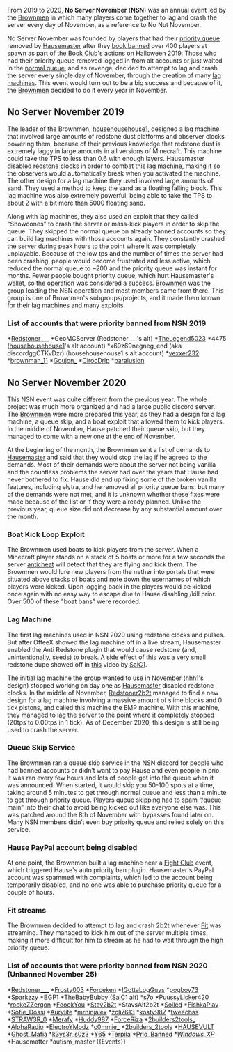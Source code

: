 From 2019 to 2020, **No Server November** (**NSN**) was an annual event led by the [Brownmen](https://2b2t.miraheze.org/wiki/Brownmen) in which many players come together to lag and crash the server every day of November, as a reference to No Nut November.

No Server November was founded by players that had their [priority queue](https://2b2t.miraheze.org/wiki/Priority_Queue) removed by [Hausemaster](https://2b2t.miraheze.org/wiki/Hausemaster) after they [book banned](https://2b2t.miraheze.org/wiki/Bookbanning) over 400 players at [spawn](https://2b2t.miraheze.org/wiki/spawn) as part of the [Book Club's](https://2b2t.miraheze.org/wiki/The_Book_Club) actions on Halloween 2019. Those who had their priority queue removed logged in from alt accounts or just waited in the [normal queue](https://2b2t.miraheze.org/wiki/queue), and as revenge, decided to attempt to lag and crash the server every single day of November, through the creation of many [lag machines](https://2b2t.miraheze.org/wiki/lag_machines). This event would turn out to be a big success and because of it, the [Brownmen](https://2b2t.miraheze.org/wiki/Brownmen) decided to do it every year in November.

## No Server November 2019
The leader of the Brownmen, [househousehouse1](https://2b2t.miraheze.org/wiki/househousehouse1), designed a lag machine that involved large amounts of redstone dust platforms and observer clocks powering them, because of their previous knowledge that redstone dust is extremely laggy in large amounts in all versions of Minecraft. This machine could take the TPS to less than 0.6 with enough layers. Hausemaster disabled redstone clocks in order to combat this lag machine, making it so the observers would automatically break when you activated the machine. The other design for a lag machine they used involved large amounts of sand. They used a method to keep the sand as a floating falling block. This lag machine was also extremely powerful, being able to take the TPS to about 2 with a bit more than 5000 floating sand.

Along with lag machines, they also used an exploit that they called "Snowcones" to crash the server or mass-kick players in order to skip the queue. They skipped the normal queue on already banned accounts so they can build lag machines with those accounts again. They constantly crashed the server during peak hours to the point where it was completely unplayable. Because of the low tps and the number of times the server had been crashing, people would become frustrated and less active, which reduced the normal queue to ~200 and the priority queue was instant for months. Fewer people bought priority queue, which hurt Hausemaster's wallet, so the operation was considered a success. [Brownmen](https://2b2t.miraheze.org/wiki/Brownmen) was the group leading the NSN operation and most members came from there. This group is one of Brownmen's subgroups/projects, and it made them known for their lag machines and many exploits.

### List of accounts that were priority banned from NSN 2019
*[Redstoner___](https://2b2t.miraheze.org/wiki/Redstoner___)
*GeoMCServer (Redstoner___'s alt)
*[TheLegend5023](https://2b2t.miraheze.org/wiki/TheLegend5023)
*4475 ([househousehouse1](https://2b2t.miraheze.org/wiki/househousehouse1)'s alt account)
*x69z69negneg_end (aka discordggCTKvDzr) (househousehouse1's alt account)
*[vexxer232](https://2b2t.miraheze.org/wiki/vexxer232)
*[brownman_11](https://2b2t.miraheze.org/wiki/brownman_11)
*[Goujon_](https://2b2t.miraheze.org/wiki/Goujon_)
*[CirocDrip](https://2b2t.miraheze.org/wiki/CirocDrip)
*[paralusion](https://2b2t.miraheze.org/wiki/paralusion)
## No Server November 2020
This NSN event was quite different from the previous year. The whole project was much more organized and had a large public discord server. The [Brownmen](https://2b2t.miraheze.org/wiki/Brownmen) were more prepared this year, as they had a design for a lag machine, a queue skip, and a boat exploit that allowed them to kick players. In the middle of November, Hause patched their queue skip, but they managed to come with a new one at the end of November.

At the beginning of the month, the Brownmen sent a list of demands to [Hausemaster](https://2b2t.miraheze.org/wiki/Hausemaster) and said that they would stop the lag if he agreed to the demands. Most of their demands were about the server not being vanilla and the countless problems the server had over the years that Hause had never bothered to fix. Hause did end up fixing some of the broken vanilla features, including elytra, and he removed all priority queue bans, but many of the demands were not met, and it is unknown whether these fixes were made because of the list or if they were already planned. Unlike the previous year, queue size did not decrease by any substantial amount over the month.

### Boat Kick Loop Exploit
The Brownmen used boats to kick players from the server. When a Minecraft player stands on a stack of 5 boats or more for a few seconds the server [anticheat](https://2b2t.miraheze.org/wiki/anticheat) will detect that they are flying and kick them. The Brownmen would lure new players from the nether into portals that were situated above stacks of boats and note down the usernames of which players were kicked. Upon logging back in the players would be kicked once again with no easy way to escape due to Hause disabling /kill prior. Over 500 of these "boat bans" were recorded.

### Lag Machine
The first lag machines used in NSN 2020 using redstone clocks and pulses. But after OffeeX showed the lag machine off in a live stream, Hausemaster enabled the Anti Redstone plugin that would cause redstone (and, unintentionally, seeds) to break. A side effect of this was a very small redstone dupe showed off in [this](https://www.youtube.com/watch?v=p8-bx1W5BZc&t=) video by [SalC1](https://2b2t.miraheze.org/wiki/SalC1).

The initial lag machine the group wanted to use in November ([hhh1](https://2b2t.miraheze.org/wiki/hhh1)'s design) stopped working on day one as [Hausemaster](https://2b2t.miraheze.org/wiki/Hausemaster) disabled redstone clocks. In the middle of November, [Redstoner2b2t](https://2b2t.miraheze.org/wiki/Redstoner2b2t) managed to find a new design for a lag machine involving a massive amount of slime blocks and 0 tick pistons, and called this machine the EMP machine. With this machine, they managed to lag the server to the point where it completely stopped (20tps to 0.00tps in 1 tick). As of December 2020, this design is still being used to crash the server.

### Queue Skip Service
The Brownmen ran a queue skip service in the NSN discord for people who had banned accounts or didn’t want to pay Hause and even people in prio. It was ran every few hours and lots of people got into the queue when it was announced. When started, it would skip you 50-100 spots at a time, taking around 5 minutes to get through normal queue and less than a minute to get through priority queue. Players queue skipping had to spam “/queue main” into their chat to avoid being kicked out like everyone else was. This was patched around the 8th of November with bypasses found later on. Many NSN members didn’t even buy priority queue and relied solely on this service.

### Hause PayPal account being disabled
At one point, the Brownmen built a lag machine near a [Fight Club](https://2b2t.miraheze.org/wiki/Fight_Club) event, which triggered Hause's auto priority ban plugin. Hausemaster's PayPal account was spammed with complaints, which led to the account being temporarily disabled, and no one was able to purchase priority queue for a couple of hours.

### Fit streams
The Brownmen decided to attempt to lag and crash 2b2t whenever [Fit](https://2b2t.miraheze.org/wiki/Fit) was streaming. They managed to kick him out of the server multiple times, making it more difficult for him to stream as he had to wait through the high priority queue.

### List of accounts that were priority banned from NSN 2020 (Unbanned November 25)
*[Redstoner___](https://2b2t.miraheze.org/wiki/Redstoner___)
*[Frosty003](https://2b2t.miraheze.org/wiki/Frosty003)
*[Forceken](https://2b2t.miraheze.org/wiki/Forceken)
*[IGottaLogGuys](https://2b2t.miraheze.org/wiki/IGottaLogGuys)
*[pogboy73](https://2b2t.miraheze.org/wiki/pogboy73)
*[Sparkzzy](https://2b2t.miraheze.org/wiki/Sparkzzy)
*[BGP1](https://2b2t.miraheze.org/wiki/BGP1)
*TheBabyBubby ([SalC1](https://2b2t.miraheze.org/wiki/SalC1) alt)
*[s7o](https://2b2t.miraheze.org/wiki/s7o)
*[PuussyLicker420](https://2b2t.miraheze.org/wiki/PuussyLicker420)
*[rockeZZergon](https://2b2t.miraheze.org/wiki/rockeZZergon)
*[FoockYou](https://2b2t.miraheze.org/wiki/FoockYou)
*[Stav2b2t](https://2b2t.miraheze.org/wiki/Stav2b2t)
*StavsAlt2b2t
*[Soiled](https://2b2t.miraheze.org/wiki/Soiled)
*[FishkaPlay](https://2b2t.miraheze.org/wiki/FishkaPlay)
*[Sofie_Dossi](https://2b2t.miraheze.org/wiki/Sofie_Dossi)
*[Aurylite](https://2b2t.miraheze.org/wiki/Aurylite)
*[mrninjalex](https://2b2t.miraheze.org/wiki/mrninjalex)
*[zoli7613](https://2b2t.miraheze.org/wiki/zoli7613)
*[kosty987](https://2b2t.miraheze.org/wiki/kosty987)
*[tweechas](https://2b2t.miraheze.org/wiki/tweechas)
*[STRAW3R_0](https://2b2t.miraheze.org/wiki/STRAW3R_0)
*[Merafy](https://2b2t.miraheze.org/wiki/Merafy)
*[Huddy987](https://2b2t.miraheze.org/wiki/Huddy987)
*[ForceRiza](https://2b2t.miraheze.org/wiki/ForceRiza)
*[2builders2tools_](https://2b2t.miraheze.org/wiki/2builders2tools_)
*[AlphaRadio](https://2b2t.miraheze.org/wiki/AlphaRadio)
*[ElectroYModz](https://2b2t.miraheze.org/wiki/ElectroYModz)
*[c0mmie_](https://2b2t.miraheze.org/wiki/c0mmie_)
*[2builders_2tools](https://2b2t.miraheze.org/wiki/2builders_2tools)
*[HAUSEVULT](https://2b2t.miraheze.org/wiki/HAUSEVULT)
*[Ghost_Mafia](https://2b2t.miraheze.org/wiki/Ghost_Mafia)
*[k3ys3r_s0z3](https://2b2t.miraheze.org/wiki/k3ys3r_s0z3)
*[Y65](https://2b2t.miraheze.org/wiki/Y65)
*[Terpila](https://2b2t.miraheze.org/wiki/Terpila)
*[Prio_Banned](https://2b2t.miraheze.org/wiki/Prio_Banned)
*[_Windows_XP_](https://2b2t.miraheze.org/wiki/_Windows_XP_)
*Hausematter
*autism_master
{{Events}}